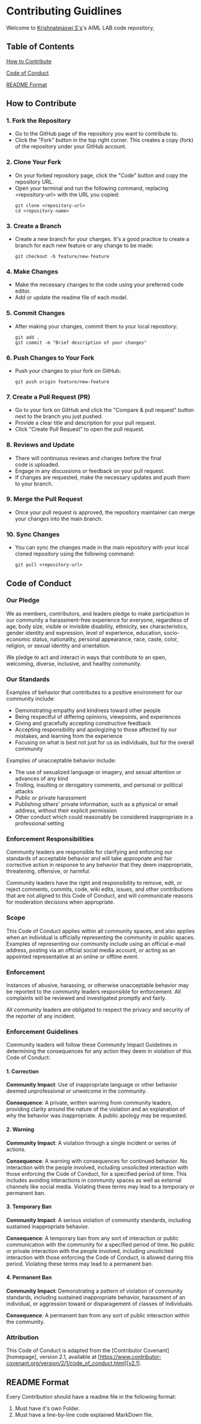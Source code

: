 # Contributing Guidlines

Welcome to [Krishnatejaswi S's](https://github.com/KTS-o7)'s AIML LAB code repository,

## Table of Contents

[How to Contribute](#how-to-contribute)

[Code of Conduct](#code-of-conduct)

[README Format](#readme-format)

## How to Contribute

### 1. Fork the Repository

- Go to the GitHub page of the repository you want to contribute to.
- Click the "Fork" button in the top right corner. This creates a copy (fork) of the repository under your GitHub account.

### 2. Clone Your Fork

- On your forked repository page, click the "Code" button and copy the repository URL.
- Open your terminal and run the following command, replacing \<repository-url> with the URL you copied:
  ```
  git clone <repository-url>
  cd <repository-name>
  ```

### 3. Create a Branch

- Create a new branch for your changes. It's a good practice to create a branch for each new feature or any change to be made:
  ```
  git checkout -b feature/new-feature
  ```

### 4. Make Changes

- Make the necessary changes to the code using your preferred code editor.
- Add or update the readme file of each model.

### 5. Commit Changes

- After making your changes, commit them to your local repository:
  ```
  git add .
  git commit -m "Brief description of your changes"
  ```

### 6. Push Changes to Your Fork

- Push your changes to your fork on GitHub:
  ```
  git push origin feature/new-feature
  ```

### 7. Create a Pull Request (PR)

- Go to your fork on GitHub and click the "Compare & pull request" button next to the branch you just pushed.
- Provide a clear title and description for your pull request.
- Click "Create Pull Request" to open the pull request.

### 8. Reviews and Update

- There will continuous reviews and changes before the final code is uploaded.
- Engage in any discussions or feedback on your pull request.
- If changes are requested, make the necessary updates and push them to your branch.

### 9. Merge the Pull Request

- Once your pull request is approved, the repository maintainer can merge your changes into the main branch.

### 10. Sync Changes

- You can sync the changes made in the main repository with your local cloned repository using the following command:
  ```
  git pull <repository-url>
  ```

## Code of Conduct

### Our Pledge

We as members, contributors, and leaders pledge to make participation in our
community a harassment-free experience for everyone, regardless of age, body
size, visible or invisible disability, ethnicity, sex characteristics, gender
identity and expression, level of experience, education, socio-economic status,
nationality, personal appearance, race, caste, color, religion, or sexual
identity and orientation.

We pledge to act and interact in ways that contribute to an open, welcoming,
diverse, inclusive, and healthy community.

### Our Standards

Examples of behavior that contributes to a positive environment for our
community include:

- Demonstrating empathy and kindness toward other people
- Being respectful of differing opinions, viewpoints, and experiences
- Giving and gracefully accepting constructive feedback
- Accepting responsibility and apologizing to those affected by our mistakes,
  and learning from the experience
- Focusing on what is best not just for us as individuals, but for the overall
  community

Examples of unacceptable behavior include:

- The use of sexualized language or imagery, and sexual attention or advances of
  any kind
- Trolling, insulting or derogatory comments, and personal or political attacks
- Public or private harassment
- Publishing others' private information, such as a physical or email address,
  without their explicit permission
- Other conduct which could reasonably be considered inappropriate in a
  professional setting

### Enforcement Responsibilities

Community leaders are responsible for clarifying and enforcing our standards of
acceptable behavior and will take appropriate and fair corrective action in
response to any behavior that they deem inappropriate, threatening, offensive,
or harmful.

Community leaders have the right and responsibility to remove, edit, or reject
comments, commits, code, wiki edits, issues, and other contributions that are
not aligned to this Code of Conduct, and will communicate reasons for moderation
decisions when appropriate.

### Scope

This Code of Conduct applies within all community spaces, and also applies when
an individual is officially representing the community in public spaces.
Examples of representing our community include using an official e-mail address,
posting via an official social media account, or acting as an appointed
representative at an online or offline event.

### Enforcement

Instances of abusive, harassing, or otherwise unacceptable behavior may be
reported to the community leaders responsible for enforcement.
All complaints will be reviewed and investigated promptly and fairly.

All community leaders are obligated to respect the privacy and security of the
reporter of any incident.

### Enforcement Guidelines

Community leaders will follow these Community Impact Guidelines in determining
the consequences for any action they deem in violation of this Code of Conduct:

#### 1. Correction

**Community Impact**: Use of inappropriate language or other behavior deemed
unprofessional or unwelcome in the community.

**Consequence**: A private, written warning from community leaders, providing
clarity around the nature of the violation and an explanation of why the
behavior was inappropriate. A public apology may be requested.

#### 2. Warning

**Community Impact**: A violation through a single incident or series of
actions.

**Consequence**: A warning with consequences for continued behavior. No
interaction with the people involved, including unsolicited interaction with
those enforcing the Code of Conduct, for a specified period of time. This
includes avoiding interactions in community spaces as well as external channels
like social media. Violating these terms may lead to a temporary or permanent
ban.

#### 3. Temporary Ban

**Community Impact**: A serious violation of community standards, including
sustained inappropriate behavior.

**Consequence**: A temporary ban from any sort of interaction or public
communication with the community for a specified period of time. No public or
private interaction with the people involved, including unsolicited interaction
with those enforcing the Code of Conduct, is allowed during this period.
Violating these terms may lead to a permanent ban.

#### 4. Permanent Ban

**Community Impact**: Demonstrating a pattern of violation of community
standards, including sustained inappropriate behavior, harassment of an
individual, or aggression toward or disparagement of classes of individuals.

**Consequence**: A permanent ban from any sort of public interaction within the
community.

### Attribution

This Code of Conduct is adapted from the [Contributor Covenant][homepage],
version 2.1, available at
[https://www.contributor-covenant.org/version/2/1/code_of_conduct.html][v2.1].

## README Format

Every Contribution should have a readme file in the following format:

1. Must have it's own Folder.
2. Must have a line-by-line code explained MarkDown file.
